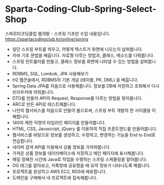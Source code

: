 # Sparta-Coding-Club-Spring-Select-Shop
스파르타코딩클럽 웹개발 - 스프링 기초반 수업 내용입니다.
https://spartacodingclub.kr/online/spring

- 일단 스프링 부트를 띄우고, 어떻게 텍스트가 화면에 나오는지 살펴봅니다.
- 자바 기초 문법을 배웁니다. 자료형 다루는 방법과, 클래스, 메소드를 다뤄봅니다.
- 스프링 컨트롤러를 만들고, 클래스 정보를 화면에 나타낼 수 있는 방법을 살펴봅니다.
- RDBMS, SQL, Lombok, JPA 사용해보기
- H2 웹콘솔에서, RDBMS의 기본 개념 (테이블, PK, DML) 을 배웁니다.
- Spring Data JPA를 처음으로 사용해봅니다. 정보를 DB에 저장하고 조회해서 다시 브라우저에 띄워봅니다.
- DTO를 만들어 API의 Request, Response를 다루는 방법을 찾아봅니다.
- ARC로 만든 API로 테스트해봅니다.
- 나만의 웹서비스를 처음으로 만들어 봄으로써, 스프링 부트 개발의 한 사이클을 이해합니다.
- 140자 제한 익명의 타임라인 페이지를 만들어봅니다.
- HTML, CSS, Javascript, jQuery 를 이용하여 직접 프론트엔드를 만들어봅니다.
- 웹서비스를 바탕으로 정보를 생성하고, 수정하고, 변경하는 기능을 End to End로 연습합니다.
- 네이버 검색 API를 이용해서 상품 정보를 가져와봅니다.
- 가져온 상품 정보를 데이터베이스에 저장하고 메인 페이지에 표시해봅니다.
- 매일 정해진 시간에 Java로 작업을 수행하는 스프링 스케줄링을 알아봅니다.
- OG 태그를 알아보고, 카톡방에 공유했을 때 요약 정보가 나타나도록 해봅니다.
- 프로젝트를 완성하고 AWS EC2, RDS에 배포합니다.
- 도메인을 구매해서 내 프로젝트에 접속해봅니다.
